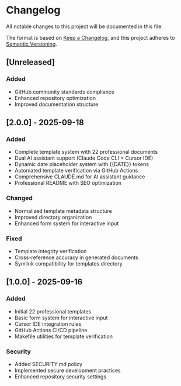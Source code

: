 # Changelog

All notable changes to this project will be documented in this file.

The format is based on [Keep a Changelog](https://keepachangelog.com/en/1.0.0/),
and this project adheres to [Semantic Versioning](https://semver.org/spec/v2.0.0.html).

## [Unreleased]

### Added
- GitHub community standards compliance
- Enhanced repository optimization
- Improved documentation structure

## [2.0.0] - 2025-09-18

### Added
- Complete template system with 22 professional documents
- Dual AI assistant support (Claude Code CLI + Cursor IDE)
- Dynamic date placeholder system with {{DATE}} tokens
- Automated template verification via GitHub Actions
- Comprehensive CLAUDE.md for AI assistant guidance
- Professional README with SEO optimization

### Changed
- Normalized template metadata structure
- Improved directory organization
- Enhanced form system for interactive input

### Fixed
- Template integrity verification
- Cross-reference accuracy in generated documents
- Symlink compatibility for templates directory

## [1.0.0] - 2025-09-16

### Added
- Initial 22 professional templates
- Basic form system for interactive input
- Cursor IDE integration rules
- GitHub Actions CI/CD pipeline
- Makefile utilities for template verification

### Security
- Added SECURITY.md policy
- Implemented secure development practices
- Enhanced repository security settings